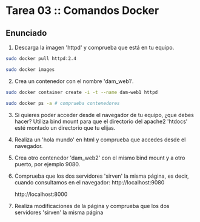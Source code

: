 # Tarea 03 :: Comandos Docker

## Enunciado
1. Descarga la imagen 'httpd' y comprueba que está en tu equipo.
```bash
sudo docker pull httpd:2.4

sudo docker images
```

2. Crea un contenedor con el nombre 'dam_web1'.
```bash
sudo docker container create -i -t --name dam-web1 httpd

sudo docker ps -a # comprueba contenedores
```

3. Si quieres poder acceder desde el navegador de tu equipo, ¿que debes hacer?
   Utiliza bind mount para que el directorio del apache2 'htdocs' esté montado un directorio que tu elijas.
4. Realiza un 'hola mundo' en html y comprueba que accedes desde el navegador.
5. Crea otro contenedor 'dam_web2' con el mismo bind mount y a otro puerto, por ejemplo 9080.
6. Comprueba que los dos servidores 'sirven' la misma página, es decir, cuando consultamos en el navegador:
   http://localhost:9080

   http://localhost:8000
7. Realiza modificaciones de la página y comprueba que los dos servidores 'sirven' la misma página


